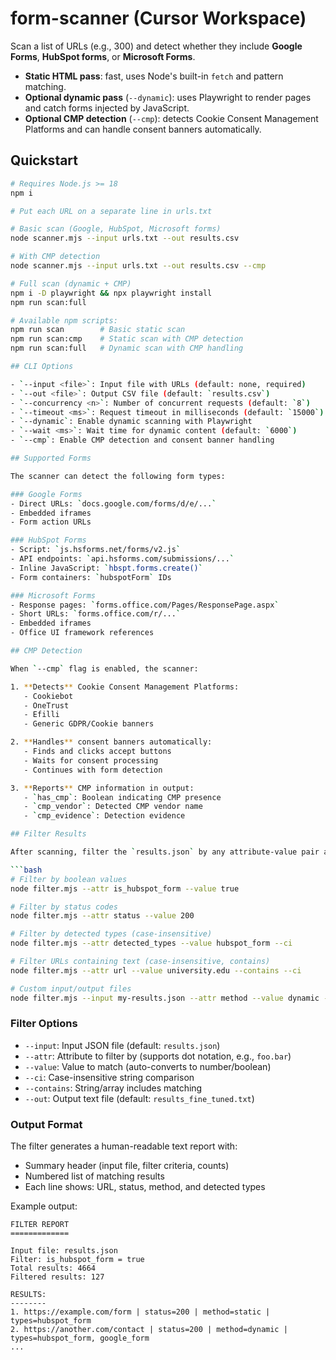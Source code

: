 # form-scanner (Cursor Workspace)

Scan a list of URLs (e.g., 300) and detect whether they include **Google Forms**, **HubSpot forms**, or **Microsoft Forms**.

- **Static HTML pass**: fast, uses Node's built-in `fetch` and pattern matching.
- **Optional dynamic pass** (`--dynamic`): uses Playwright to render pages and catch forms injected by JavaScript.
- **Optional CMP detection** (`--cmp`): detects Cookie Consent Management Platforms and can handle consent banners automatically.

## Quickstart

```bash
# Requires Node.js >= 18
npm i

# Put each URL on a separate line in urls.txt

# Basic scan (Google, HubSpot, Microsoft forms)
node scanner.mjs --input urls.txt --out results.csv

# With CMP detection
node scanner.mjs --input urls.txt --out results.csv --cmp

# Full scan (dynamic + CMP)
npm i -D playwright && npx playwright install
npm run scan:full

# Available npm scripts:
npm run scan        # Basic static scan
npm run scan:cmp    # Static scan with CMP detection
npm run scan:full   # Dynamic scan with CMP handling

## CLI Options

- `--input <file>`: Input file with URLs (default: none, required)
- `--out <file>`: Output CSV file (default: `results.csv`)
- `--concurrency <n>`: Number of concurrent requests (default: `8`)
- `--timeout <ms>`: Request timeout in milliseconds (default: `15000`)
- `--dynamic`: Enable dynamic scanning with Playwright
- `--wait <ms>`: Wait time for dynamic content (default: `6000`)
- `--cmp`: Enable CMP detection and consent banner handling

## Supported Forms

The scanner can detect the following form types:

### Google Forms
- Direct URLs: `docs.google.com/forms/d/e/...`
- Embedded iframes
- Form action URLs

### HubSpot Forms
- Script: `js.hsforms.net/forms/v2.js`
- API endpoints: `api.hsforms.com/submissions/...`
- Inline JavaScript: `hbspt.forms.create()`
- Form containers: `hubspotForm` IDs

### Microsoft Forms
- Response pages: `forms.office.com/Pages/ResponsePage.aspx`
- Short URLs: `forms.office.com/r/...`
- Embedded iframes
- Office UI framework references

## CMP Detection

When `--cmp` flag is enabled, the scanner:

1. **Detects** Cookie Consent Management Platforms:
   - Cookiebot
   - OneTrust
   - Efilli
   - Generic GDPR/Cookie banners

2. **Handles** consent banners automatically:
   - Finds and clicks accept buttons
   - Waits for consent processing
   - Continues with form detection

3. **Reports** CMP information in output:
   - `has_cmp`: Boolean indicating CMP presence
   - `cmp_vendor`: Detected CMP vendor name
   - `cmp_evidence`: Detection evidence

## Filter Results

After scanning, filter the `results.json` by any attribute-value pair and generate a text report:

```bash
# Filter by boolean values
node filter.mjs --attr is_hubspot_form --value true

# Filter by status codes
node filter.mjs --attr status --value 200

# Filter by detected types (case-insensitive)
node filter.mjs --attr detected_types --value hubspot_form --ci

# Filter URLs containing text (case-insensitive, contains)
node filter.mjs --attr url --value university.edu --contains --ci

# Custom input/output files
node filter.mjs --input my-results.json --attr method --value dynamic --out custom-report.txt
```

### Filter Options

- `--input`: Input JSON file (default: `results.json`)
- `--attr`: Attribute to filter by (supports dot notation, e.g., `foo.bar`)
- `--value`: Value to match (auto-converts to number/boolean)
- `--ci`: Case-insensitive string comparison
- `--contains`: String/array includes matching
- `--out`: Output text file (default: `results_fine_tuned.txt`)

### Output Format

The filter generates a human-readable text report with:
- Summary header (input file, filter criteria, counts)
- Numbered list of matching results
- Each line shows: URL, status, method, and detected types

Example output:
```
FILTER REPORT
=============

Input file: results.json
Filter: is_hubspot_form = true
Total results: 4664
Filtered results: 127

RESULTS:
--------
1. https://example.com/form | status=200 | method=static | types=hubspot_form
2. https://another.com/contact | status=200 | method=dynamic | types=hubspot_form, google_form
...
```
